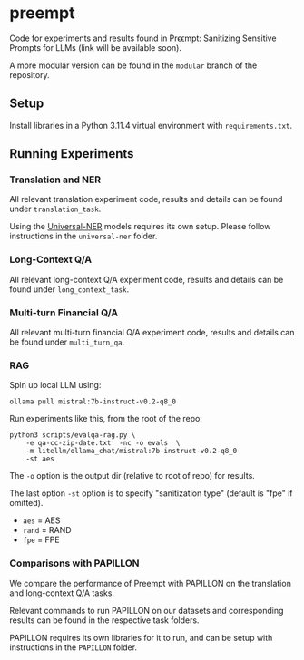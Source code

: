 # preempt
Code for experiments and results found in Prϵϵmpt: Sanitizing Sensitive Prompts for LLMs (link will be available soon). 

A more modular version can be found in the `modular` branch of the repository.

## Setup
Install libraries in a Python 3.11.4 virtual environment with `requirements.txt`.

## Running Experiments
### Translation and NER
All relevant translation experiment code, results and details can be found under `translation_task`.

Using the [Universal-NER](https://github.com/universal-ner/universal-ner) models requires its own setup. Please follow instructions in the `universal-ner` folder.

### Long-Context Q/A
All relevant long-context Q/A experiment code, results and details can be found under `long_context_task`.

### Multi-turn Financial Q/A
All relevant multi-turn financial Q/A experiment code, results and details can be found under `multi_turn_qa`.

### RAG
Spin up local LLM using:

```
ollama pull mistral:7b-instruct-v0.2-q8_0
```

Run experiments like this, from the root of the repo:

```
python3 scripts/evalqa-rag.py \
    -e qa-cc-zip-date.txt  -nc -o evals  \
    -m litellm/ollama_chat/mistral:7b-instruct-v0.2-q8_0 
    -st aes
```
The `-o` option is the output dir (relative to root of repo) for results.

The last option `-st` option is to specify "sanitization type" (default is "fpe" if omitted).
 - `aes` = AES
 - `rand` = RAND
 - `fpe` = FPE

### Comparisons with PAPILLON
We compare the performance of Preempt with PAPILLON on the translation and long-context Q/A tasks. 

Relevant commands to run PAPILLON on our datasets and corresponding results can be found in the respective task folders.

PAPILLON requires its own libraries for it to run, and can be setup with instructions in the `PAPILLON` folder.
